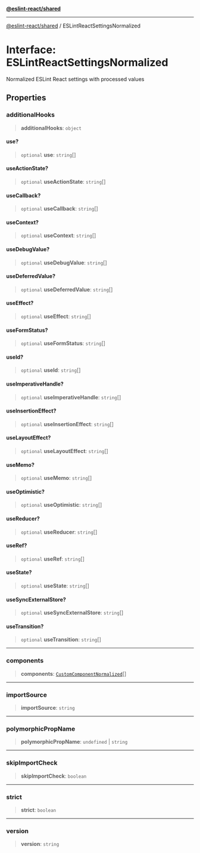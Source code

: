 [**@eslint-react/shared**](../README.md)

***

[@eslint-react/shared](../README.md) / ESLintReactSettingsNormalized

# Interface: ESLintReactSettingsNormalized

Normalized ESLint React settings with processed values

## Properties

### additionalHooks

> **additionalHooks**: `object`

#### use?

> `optional` **use**: `string`[]

#### useActionState?

> `optional` **useActionState**: `string`[]

#### useCallback?

> `optional` **useCallback**: `string`[]

#### useContext?

> `optional` **useContext**: `string`[]

#### useDebugValue?

> `optional` **useDebugValue**: `string`[]

#### useDeferredValue?

> `optional` **useDeferredValue**: `string`[]

#### useEffect?

> `optional` **useEffect**: `string`[]

#### useFormStatus?

> `optional` **useFormStatus**: `string`[]

#### useId?

> `optional` **useId**: `string`[]

#### useImperativeHandle?

> `optional` **useImperativeHandle**: `string`[]

#### useInsertionEffect?

> `optional` **useInsertionEffect**: `string`[]

#### useLayoutEffect?

> `optional` **useLayoutEffect**: `string`[]

#### useMemo?

> `optional` **useMemo**: `string`[]

#### useOptimistic?

> `optional` **useOptimistic**: `string`[]

#### useReducer?

> `optional` **useReducer**: `string`[]

#### useRef?

> `optional` **useRef**: `string`[]

#### useState?

> `optional` **useState**: `string`[]

#### useSyncExternalStore?

> `optional` **useSyncExternalStore**: `string`[]

#### useTransition?

> `optional` **useTransition**: `string`[]

***

### components

> **components**: [`CustomComponentNormalized`](CustomComponentNormalized.md)[]

***

### importSource

> **importSource**: `string`

***

### polymorphicPropName

> **polymorphicPropName**: `undefined` \| `string`

***

### skipImportCheck

> **skipImportCheck**: `boolean`

***

### strict

> **strict**: `boolean`

***

### version

> **version**: `string`
